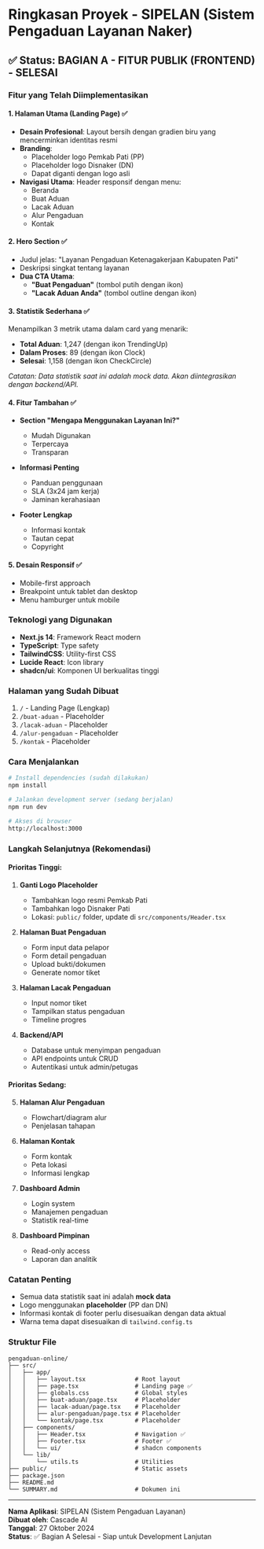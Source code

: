 # Ringkasan Proyek - SIPELAN (Sistem Pengaduan Layanan Naker)

## ✅ Status: BAGIAN A - FITUR PUBLIK (FRONTEND) - SELESAI

### Fitur yang Telah Diimplementasikan

#### 1. Halaman Utama (Landing Page) ✅
- **Desain Profesional**: Layout bersih dengan gradien biru yang mencerminkan identitas resmi
- **Branding**: 
  - Placeholder logo Pemkab Pati (PP)
  - Placeholder logo Disnaker (DN)
  - Dapat diganti dengan logo asli
- **Navigasi Utama**: Header responsif dengan menu:
  - Beranda
  - Buat Aduan
  - Lacak Aduan
  - Alur Pengaduan
  - Kontak

#### 2. Hero Section ✅
- Judul jelas: "Layanan Pengaduan Ketenagakerjaan Kabupaten Pati"
- Deskripsi singkat tentang layanan
- **Dua CTA Utama**:
  - **"Buat Pengaduan"** (tombol putih dengan ikon)
  - **"Lacak Aduan Anda"** (tombol outline dengan ikon)

#### 3. Statistik Sederhana ✅
Menampilkan 3 metrik utama dalam card yang menarik:
- **Total Aduan**: 1,247 (dengan ikon TrendingUp)
- **Dalam Proses**: 89 (dengan ikon Clock)
- **Selesai**: 1,158 (dengan ikon CheckCircle)

*Catatan: Data statistik saat ini adalah mock data. Akan diintegrasikan dengan backend/API.*

#### 4. Fitur Tambahan ✅
- **Section "Mengapa Menggunakan Layanan Ini?"**
  - Mudah Digunakan
  - Terpercaya
  - Transparan
  
- **Informasi Penting**
  - Panduan penggunaan
  - SLA (3x24 jam kerja)
  - Jaminan kerahasiaan

- **Footer Lengkap**
  - Informasi kontak
  - Tautan cepat
  - Copyright

#### 5. Desain Responsif ✅
- Mobile-first approach
- Breakpoint untuk tablet dan desktop
- Menu hamburger untuk mobile

### Teknologi yang Digunakan
- **Next.js 14**: Framework React modern
- **TypeScript**: Type safety
- **TailwindCSS**: Utility-first CSS
- **Lucide React**: Icon library
- **shadcn/ui**: Komponen UI berkualitas tinggi

### Halaman yang Sudah Dibuat
1. `/` - Landing Page (Lengkap)
2. `/buat-aduan` - Placeholder
3. `/lacak-aduan` - Placeholder
4. `/alur-pengaduan` - Placeholder
5. `/kontak` - Placeholder

### Cara Menjalankan

```bash
# Install dependencies (sudah dilakukan)
npm install

# Jalankan development server (sedang berjalan)
npm run dev

# Akses di browser
http://localhost:3000
```

### Langkah Selanjutnya (Rekomendasi)

#### Prioritas Tinggi:
1. **Ganti Logo Placeholder**
   - Tambahkan logo resmi Pemkab Pati
   - Tambahkan logo Disnaker Pati
   - Lokasi: `public/` folder, update di `src/components/Header.tsx`

2. **Halaman Buat Pengaduan**
   - Form input data pelapor
   - Form detail pengaduan
   - Upload bukti/dokumen
   - Generate nomor tiket

3. **Halaman Lacak Pengaduan**
   - Input nomor tiket
   - Tampilkan status pengaduan
   - Timeline progres

4. **Backend/API**
   - Database untuk menyimpan pengaduan
   - API endpoints untuk CRUD
   - Autentikasi untuk admin/petugas

#### Prioritas Sedang:
5. **Halaman Alur Pengaduan**
   - Flowchart/diagram alur
   - Penjelasan tahapan

6. **Halaman Kontak**
   - Form kontak
   - Peta lokasi
   - Informasi lengkap

7. **Dashboard Admin**
   - Login system
   - Manajemen pengaduan
   - Statistik real-time

8. **Dashboard Pimpinan**
   - Read-only access
   - Laporan dan analitik

### Catatan Penting
- Semua data statistik saat ini adalah **mock data**
- Logo menggunakan **placeholder** (PP dan DN)
- Informasi kontak di footer perlu disesuaikan dengan data aktual
- Warna tema dapat disesuaikan di `tailwind.config.ts`

### Struktur File
```
pengaduan-online/
├── src/
│   ├── app/
│   │   ├── layout.tsx              # Root layout
│   │   ├── page.tsx                # Landing page ✅
│   │   ├── globals.css             # Global styles
│   │   ├── buat-aduan/page.tsx     # Placeholder
│   │   ├── lacak-aduan/page.tsx    # Placeholder
│   │   ├── alur-pengaduan/page.tsx # Placeholder
│   │   └── kontak/page.tsx         # Placeholder
│   ├── components/
│   │   ├── Header.tsx              # Navigation ✅
│   │   ├── Footer.tsx              # Footer ✅
│   │   └── ui/                     # shadcn components
│   └── lib/
│       └── utils.ts                # Utilities
├── public/                         # Static assets
├── package.json
├── README.md
└── SUMMARY.md                      # Dokumen ini
```

---

**Nama Aplikasi**: SIPELAN (Sistem Pengaduan Layanan)  
**Dibuat oleh**: Cascade AI  
**Tanggal**: 27 Oktober 2024  
**Status**: ✅ Bagian A Selesai - Siap untuk Development Lanjutan

